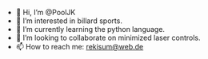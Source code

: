 - 👋 Hi, I’m @PoolJK
- 👀 I’m interested in billard sports.
- 🌱 I’m currently learning the python language.
- 💞️ I’m looking to collaborate on minimized laser controls.
- 📫 How to reach me: rekisum@web.de

<!---
PoolJK/PoolJK is a ✨ special ✨ repository because its `README.md` (this file) appears on your GitHub profile.
You can click the Preview link to take a look at your changes.
--->
